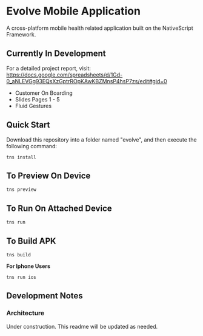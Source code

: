 # Evolve Mobile Application

A cross-platform mobile health related application built on the NativeScript Framework.



## Currently In Development

For a detailed project report, visit: https://docs.google.com/spreadsheets/d/1Gd-0_aNLEVGg93EQsXzGptrROpKAwKBZMnsP4hsP7zs/edit#gid=0

- Customer On Boarding
- Slides Pages 1 - 5 
- Fluid Gestures

## Quick Start

Download this repository into a folder named "evolve", and then execute the following command:

``` shell
tns install
```

## To Preview On Device

```
tns preview
```

## To Run On Attached Device
```
tns run

```

## To Build APK

```
tns build

```

**For Iphone Users**

``` shell
tns run ios
```

## Development Notes

### Architecture

Under construction. This readme will be updated as needed.
